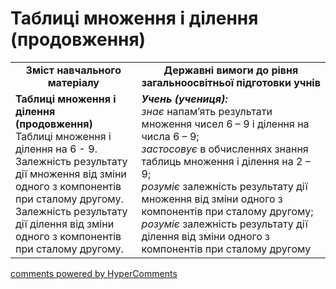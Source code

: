 <div id="hypercomments_widget" class="js-hypercomments-widget invisible"></div>

# Таблиці множення і ділення (продовження)
<table>
  <tr>
    <td width="40%" align="center"><b>Зміст навчального матеріалу<b></td>
    <td width="60%" align="center"><b>Державні вимоги до рівня загальноосвітньої підготовки учнів</b></td>
  </tr>
  <tr>
    <td width="40%" style="vertical-align:top !important;"><b>Таблиці множення і ділення (продовження)</b><br>
Таблиці множення і ділення на 6 - 9. <br>
Залежність результату дії множення від зміни одного з компонентів при сталому другому.<br>
Залежність результату дії ділення від зміни одного з компонентів при сталому другому.<br></td>
    <td width="60%" style="vertical-align:top !important;"><i><b>Учень (учениця):</i></b><br>
<i>знає</i> напам’ять результати множення чисел 6 – 9 і ділення на числа 6 – 9;<br>
<i>застосовує</i> в обчисленнях знання таблиць множення і ділення на 2 – 9;<br>
<i>розуміє</i> залежність результату дії множення від зміни одного з компонентів при сталому другому;<br>
<i>розуміє</i> залежність результату дії ділення від зміни одного з компонентів при сталому другому<br></td>
  </tr>
</table>

<div class="js-hypercomments-container">
    <a href="http://hypercomments.com" class="hc-link" title="comments widget">comments powered by HyperComments</a>
</div>